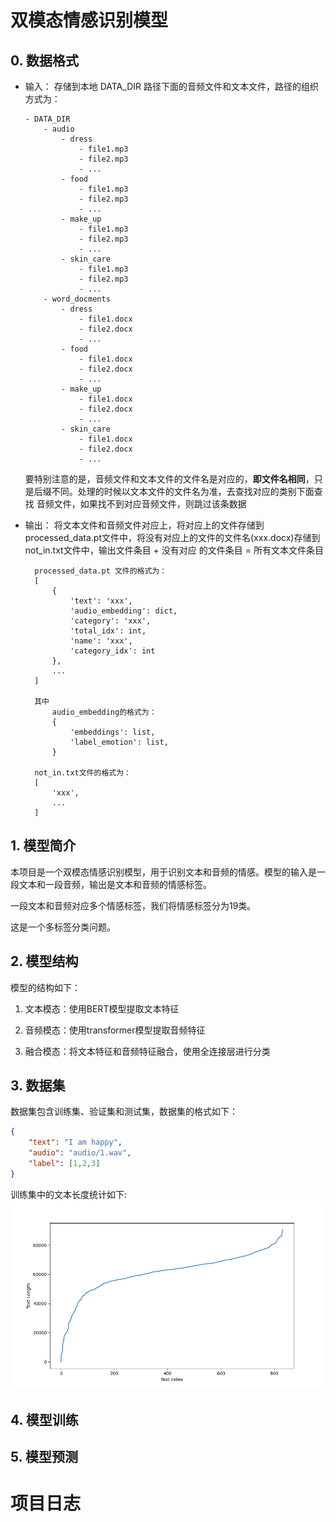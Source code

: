 # 双模态情感识别模型

## 0. 数据格式

+ 输入：
    存储到本地 DATA_DIR 路径下面的音频文件和文本文件，路径的组织方式为：
    ```
    - DATA_DIR
        - audio
            - dress
                - file1.mp3
                - file2.mp3
                - ...
            - food
                - file1.mp3
                - file2.mp3
                - ...
            - make_up
                - file1.mp3
                - file2.mp3
                - ...
            - skin_care
                - file1.mp3
                - file2.mp3
                - ...
        - word_docments
            - dress
                - file1.docx
                - file2.docx
                - ...
            - food
                - file1.docx
                - file2.docx
                - ...
            - make_up
                - file1.docx
                - file2.docx
                - ...
            - skin_care
                - file1.docx
                - file2.docx
                - ...
    ```
    要特别注意的是，音频文件和文本文件的文件名是对应的，**即文件名相同**，只是后缀不同。处理的时候以文本文件的文件名为准，去查找对应的类别下面查找
    音频文件，如果找不到对应音频文件，则跳过该条数据
+ 输出：
    将文本文件和音频文件对应上，将对应上的文件存储到processed_data.pt文件中，将没有对应上的文件的文件名(xxx.docx)存储到not_in.txt文件中，输出文件条目 + 没有对应
    的文件条目 = 所有文本文件条目
    
    
        processed_data.pt 文件的格式为：
        [
            {
                'text': 'xxx', 
                'audio_embedding': dict,
                'category': 'xxx',
                'total_idx': int,
                'name': 'xxx',
                'category_idx': int
            },
            ...
        ]
       
        其中
            audio_embedding的格式为：
            {
                'embeddings': list,
                'label_emotion': list, 
            }

        not_in.txt文件的格式为：
        [
            'xxx',
            ...
        ]



## 1. 模型简介

本项目是一个双模态情感识别模型，用于识别文本和音频的情感。模型的输入是一段文本和一段音频，输出是文本和音频的情感标签。

一段文本和音频对应多个情感标签，我们将情感标签分为19类。

这是一个多标签分类问题。

## 2. 模型结构

模型的结构如下：

1. 文本模态：使用BERT模型提取文本特征

2. 音频模态：使用transformer模型提取音频特征

3. 融合模态：将文本特征和音频特征融合，使用全连接层进行分类

## 3. 数据集

数据集包含训练集、验证集和测试集，数据集的格式如下：

```json
{
    "text": "I am happy",
    "audio": "audio/1.wav",
    "label": [1,2,3]
}
```

训练集中的文本长度统计如下:
![text_length](./images/text_length_distribution.png)


## 4. 模型训练

## 5. 模型预测

# 项目日志

## 

